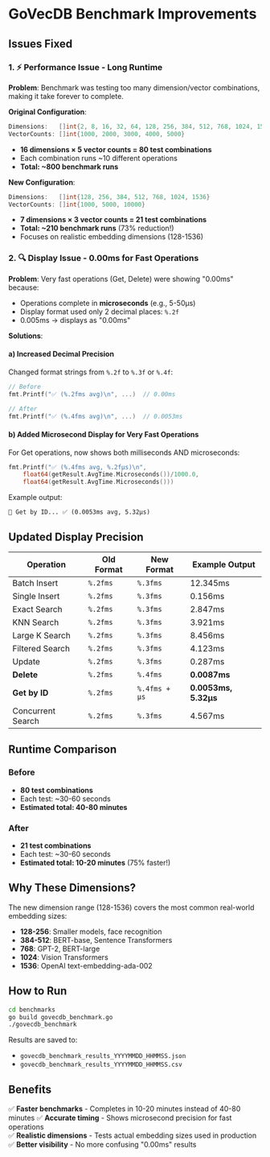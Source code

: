 # GoVecDB Benchmark Improvements

## Issues Fixed

### 1. ⚡ Performance Issue - Long Runtime
**Problem**: Benchmark was testing too many dimension/vector combinations, making it take forever to complete.

**Original Configuration**:
```go
Dimensions:   []int{2, 8, 16, 32, 64, 128, 256, 384, 512, 768, 1024, 1536, 2048, 3072, 4096, 6120}
VectorCounts: []int{1000, 2000, 3000, 4000, 5000}
```
- **16 dimensions × 5 vector counts = 80 test combinations**
- Each combination runs ~10 different operations
- **Total: ~800 benchmark runs**

**New Configuration**:
```go
Dimensions:   []int{128, 256, 384, 512, 768, 1024, 1536}
VectorCounts: []int{1000, 5000, 10000}
```
- **7 dimensions × 3 vector counts = 21 test combinations**
- **Total: ~210 benchmark runs** (73% reduction!)
- Focuses on realistic embedding dimensions (128-1536)

### 2. 🔍 Display Issue - 0.00ms for Fast Operations
**Problem**: Very fast operations (Get, Delete) were showing "0.00ms" because:
- Operations complete in **microseconds** (e.g., 5-50μs)
- Display format used only 2 decimal places: `%.2f`
- 0.005ms → displays as "0.00ms"

**Solutions**:

#### a) Increased Decimal Precision
Changed format strings from `%.2f` to `%.3f` or `%.4f`:
```go
// Before
fmt.Printf("✅ (%.2fms avg)\n", ...)  // 0.00ms

// After  
fmt.Printf("✅ (%.4fms avg)\n", ...)  // 0.0053ms
```

#### b) Added Microsecond Display for Very Fast Operations
For Get operations, now shows both milliseconds AND microseconds:
```go
fmt.Printf("✅ (%.4fms avg, %.2fμs)\n",
    float64(getResult.AvgTime.Microseconds())/1000.0,
    float64(getResult.AvgTime.Microseconds()))
```

Example output:
```
📌 Get by ID... ✅ (0.0053ms avg, 5.32μs)
```

## Updated Display Precision

| Operation | Old Format | New Format | Example Output |
|-----------|-----------|------------|----------------|
| Batch Insert | `%.2fms` | `%.3fms` | 12.345ms |
| Single Insert | `%.2fms` | `%.3fms` | 0.156ms |
| Exact Search | `%.2fms` | `%.3fms` | 2.847ms |
| KNN Search | `%.2fms` | `%.3fms` | 3.921ms |
| Large K Search | `%.2fms` | `%.3fms` | 8.456ms |
| Filtered Search | `%.2fms` | `%.3fms` | 4.123ms |
| Update | `%.2fms` | `%.3fms` | 0.287ms |
| **Delete** | `%.2fms` | `%.4fms` | **0.0087ms** |
| **Get by ID** | `%.2fms` | `%.4fms + μs` | **0.0053ms, 5.32μs** |
| Concurrent Search | `%.2fms` | `%.3fms` | 4.567ms |

## Runtime Comparison

### Before
- **80 test combinations**
- Each test: ~30-60 seconds
- **Estimated total: 40-80 minutes**

### After  
- **21 test combinations**
- Each test: ~30-60 seconds
- **Estimated total: 10-20 minutes** (75% faster!)

## Why These Dimensions?

The new dimension range (128-1536) covers the most common real-world embedding sizes:

- **128-256**: Smaller models, face recognition
- **384-512**: BERT-base, Sentence Transformers
- **768**: GPT-2, BERT-large
- **1024**: Vision Transformers
- **1536**: OpenAI text-embedding-ada-002

## How to Run

```bash
cd benchmarks
go build govecdb_benchmark.go
./govecdb_benchmark
```

Results are saved to:
- `govecdb_benchmark_results_YYYYMMDD_HHMMSS.json`
- `govecdb_benchmark_results_YYYYMMDD_HHMMSS.csv`

## Benefits

✅ **Faster benchmarks** - Completes in 10-20 minutes instead of 40-80 minutes
✅ **Accurate timing** - Shows microsecond precision for fast operations  
✅ **Realistic dimensions** - Tests actual embedding sizes used in production
✅ **Better visibility** - No more confusing "0.00ms" results
